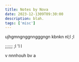 ```yaml
---
title: Notes by Nova
date: 2023-12-1309T09:30:00
description: blah.
tags: ['misc']
---
```


ujhgmngnggnngggngn
kbnkn nl;l
;l


;;;;;;
;l
'l
l


v nnnhouh bv a